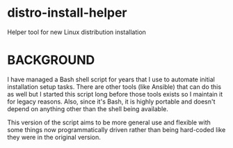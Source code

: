# distro-install-helper
Helper tool for new Linux distribution installation

# BACKGROUND
I have managed a Bash shell script for years that I use to automate initial installation setup tasks.  There are other tools (like Ansible) that can do this as well but I started this script long before those tools exists so I maintain it for legacy reasons.  Also, since it's Bash, it is highly portable and doesn't depend on anything other than the shell being available.

This version of the script aims to be more general use and flexible with some things now programmatically driven rather than being hard-coded like they were in the original version.